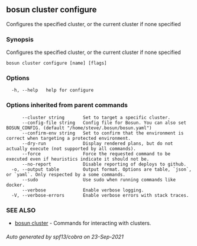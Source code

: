 ## bosun cluster configure

Configures the specified cluster, or the current cluster if none specified

### Synopsis

Configures the specified cluster, or the current cluster if none specified

```
bosun cluster configure [name] [flags]
```

### Options

```
  -h, --help   help for configure
```

### Options inherited from parent commands

```
      --cluster string       Set to target a specific cluster.
      --config-file string   Config file for Bosun. You can also set BOSUN_CONFIG. (default "/home/steve/.bosun/bosun.yaml")
      --confirm-env string   Set to confirm that the environment is correct when targeting a protected environment.
      --dry-run              Display rendered plans, but do not actually execute (not supported by all commands).
      --force                Force the requested command to be executed even if heuristics indicate it should not be.
      --no-report            Disable reporting of deploys to github.
  -o, --output table         Output format. Options are table, `json`, or `yaml`. Only respected by a some commands.
      --sudo                 Use sudo when running commands like docker.
      --verbose              Enable verbose logging.
  -V, --verbose-errors       Enable verbose errors with stack traces.
```

### SEE ALSO

* [bosun cluster](bosun_cluster.md)	 - Commands for interacting with clusters.

###### Auto generated by spf13/cobra on 23-Sep-2021
